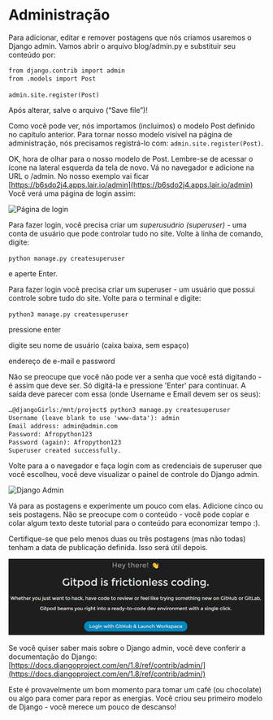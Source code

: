 # Administração

Para adicionar, editar e remover postagens que nós criamos usaremos o Django admin. Vamos abrir o arquivo blog/admin.py e substituir seu conteúdo por:

```text
from django.contrib import admin
from .models import Post

admin.site.register(Post)
```

Após alterar, salve o arquivo \(“Save file”\)!

Como você pode ver, nós importamos \(incluímos\) o modelo Post definido no capítulo anterior. Para tornar nosso modelo visível na página de administração, nós precisamos registrá-lo com: `admin.site.register(Post)`.

OK, hora de olhar para o nosso modelo de Post. Lembre-se de acessar o ícone na lateral esquerda da tela de novo. Vá no navegador e adicione na URL o /admin. No nosso exemplo vai ficar [https://b6sdo2j4.apps.lair.io/admin](https://b6sdo2j4.apps.lair.io/admin) Você verá uma página de login assim:

![P&#xE1;gina de login](https://tutorial.djangogirls.org/pt/django_admin/images/login_page2.png)

Para fazer login, você precisa criar um _superusuário \(superuser\)_ - uma conta de usuário que pode controlar tudo no site. Volte à linha de comando, digite:

`python manage.py createsuperuser` 

e aperte Enter.

Para fazer login você precisa criar um superuser - um usuário que possui controle sobre tudo do site. Volte para o terminal e digite:

`python3 manage.py createsuperuser`

pressione enter 

digite seu nome de usuário \(caixa baixa, sem espaço\)

endereço de e-mail e password 

Não se preocupe que você não pode ver a senha que você está digitando - é assim que deve ser. Só digitá-la e pressione 'Enter' para continuar. A saída deve parecer com essa \(onde Username e Email devem ser os seus\):

```text
…@djangoGirls:/mnt/project$ python3 manage.py createsuperuser
Username (leave blank to use 'www-data'): admin
Email address: admin@admin.com
Password: Afropython123
Password (again): Afropython123
Superuser created successfully.
```

Volte para a o navegador e faça login com as credenciais de superuser que você escolheu, você deve visualizar o painel de controle do Django admin.

![Django Admin](https://tutorial.djangogirls.org/pt/django_admin/images/django_admin3.png)

Vá para as postagens e experimente um pouco com elas. Adicione cinco ou seis postagens. Não se preocupe com o conteúdo - você pode copiar e colar algum texto deste tutorial para o conteúdo para economizar tempo :\).

Certifique-se que pelo menos duas ou três postagens \(mas não todas\) tenham a data de publicação definida. Isso será útil depois.

![](.gitbook/assets/image%20%282%29.png)

Se você quiser saber mais sobre o Django admin, você deve conferir a documentação do Django: [https://docs.djangoproject.com/en/1.8/ref/contrib/admin/](https://docs.djangoproject.com/en/1.8/ref/contrib/admin/)

Este é provavelmente um bom momento para tomar um café \(ou chocolate\) ou algo para comer para repor as energias. Você criou seu primeiro modelo de Django - você merece um pouco de descanso!

